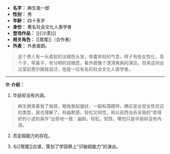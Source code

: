 
- **名字：** 麻生晃一郎
- **性别：** 男
- **年龄：** 四十多岁
- **身份：** 著名社会文化人类学者
- **登场作品：** [[《沙漠》]]
- **相关角色：** [[鹫尾]]（合作者）
- **外表：** 外表俊朗。

> 这个男人有一头柔软的淡褐色头发，带着年轻的气息，样子有些女性化，高个子，窄鼻子，有分明的双眼皮，看外貌像个清清爽爽的演员。但来这间会议室前莞尔跟我说过，他是一位有名的社会文化人类学者。

---

😎 **介绍：** 

1. 华丽却没有内涵。

> 麻生微笑着耸了耸肩，眼角聚起皱纹，一副和蔼模样。确实是会受女性欢迎的类型，我也理解了。有幽默感，轻松又知性，和以前西岛告诉我的“卖得好的小说的条件”出奇地一致：幽默，轻松，知性。哪怕只是华丽却没有内涵。

2. 否定超能力的存在。

3. 与[[鹫尾]]合谋，策划了学园祭上“识破超能力”的演出。